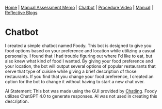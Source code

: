 [Home](index.md) | [Manual Assessment Memo](manual_assessment_memo.md) | [Chatbot](chatbot.md) | [Procedure Video](procedure_video.md) | [Manual](manual.md) | [Reflective Blogs](reflective_blogs.md)

# Chatbot
I created a simple chatbot named Foody. This bot is designed to give you food options based on your preference and location while utilizing a casual personality. I found that I had trouble figuring out where I'd like to eat, but also knew what kind of food I wanted. By giving your food preference and your location, the bot will output several options of popular restaurants that serve that type of cuisine while giving a brief description of those restaurants. If you find that you change your food preference, I created an option for the bot to change it without having to start a new chat over.

AI Statement: This bot was made using the GUI provided by [Chatling](https://chatling.ai/). Foody utilizes ChatGPT 4.0 to generate responses. AI was not used in creating this description.

<script> window.chtlConfig = { chatbotId: "7696273282", display: "page_inline" } </script>
<div id="chatling-inline-bot" style="width: 100%; height: 500px;"></div>
<script async data-id="7696273282" data-display="page_inline" id="chatling-embed-script" type="text/javascript" src="https://chatling.ai/js/embed.js"></script>
